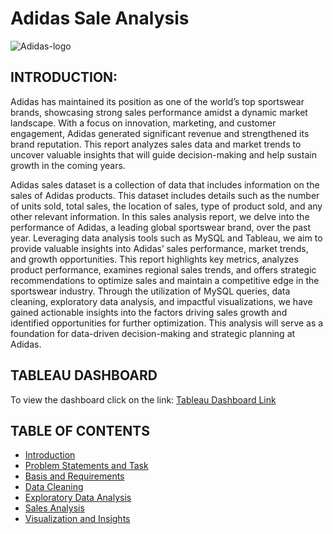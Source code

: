 # Adidas Sale Analysis
![Adidas-logo](https://github.com/user-attachments/assets/ea21146d-ba2f-4e1b-9918-78ecae7f8025)

## INTRODUCTION: ##
Adidas has maintained its position as one of the world’s top sportswear brands, showcasing strong sales performance amidst a dynamic market landscape. With a focus on innovation, marketing, and customer engagement, Adidas generated significant revenue and strengthened its brand reputation. This report analyzes sales data and market trends to uncover valuable insights that will guide decision-making and help sustain growth in the coming years.

Adidas sales dataset is a collection of data that includes information on the sales of Adidas products. This dataset includes details such as the number of units sold, total sales, the location of sales, type of product sold, and any other relevant information.
In this sales analysis report, we delve into the performance of Adidas, a leading global sportswear brand, over the past year. Leveraging data analysis tools such as MySQL and Tableau, we aim to provide valuable insights into Adidas’ sales performance, market trends, and growth opportunities. This report highlights key metrics, analyzes product performance, examines regional sales trends, and offers strategic recommendations to optimize sales and maintain a competitive edge in the sportswear industry. Through the utilization of MySQL queries, data cleaning, exploratory data analysis, and impactful visualizations, we have gained actionable insights into the factors driving sales growth and identified opportunities for further optimization. This analysis will serve as a foundation for data-driven decision-making and strategic planning at Adidas.

## TABLEAU DASHBOARD #
To view the dashboard click on the link:
[Tableau Dashboard Link](https://public.tableau.com/app/profile/ahana.podder/viz/AdidasSalesAnalystics/Dashboard1?publish=yes)

## TABLE OF CONTENTS ##
- [Introduction]( README.md)
- [Problem Statements and Task]( Problem_Statement_and_Task.md)
- [Basis and Requirements]( Basis_and_Requirements.md)
- [Data Cleaning]( Data_Cleaning.md)
- [Exploratory Data Analysis]( Exploratory_Data_Analysis(EDA).md)
- [Sales Analysis]( Data_Analysis.md)
- [Visualization and Insights]( Visualization_and_Insight.md)
